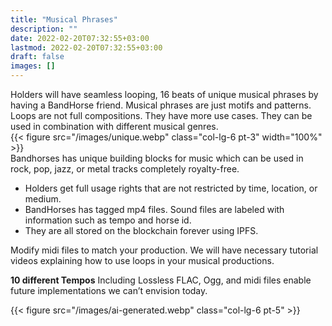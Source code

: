 ```yaml
---
title: "Musical Phrases"
description: ""
date: 2022-02-20T07:32:55+03:00
lastmod: 2022-02-20T07:32:55+03:00
draft: false
images: []
---
```

<div class="row my-5 py-5" >
<div class="col-lg-6">
Holders will have seamless looping, 16 beats of unique musical phrases by having a BandHorse friend.
Musical phrases are just motifs and patterns. Loops are not full compositions. They have more use cases. They can be used in combination with different musical genres.

</div>
{{< figure src="/images/unique.webp" class="col-lg-6 pt-3" width="100%"  >}}
</div>

<div class="row my-5 py-5" >
<div class="col-lg-6 ">
Bandhorses has unique building blocks for music which can be used in rock, pop, jazz, or metal tracks completely royalty-free.

* Holders get full usage rights that are not restricted by time, location, or medium.
* BandHorses has tagged mp4 files. Sound files are labeled with information such as tempo and horse id.
* They are all stored on the blockchain forever using IPFS.

Modify midi files to match your production. We will have necessary tutorial videos explaining how to use loops in your musical productions.

**10 different Tempos** Including Lossless FLAC, Ogg, and midi files enable future implementations we can’t envision today.
</div>
{{< figure src="/images/ai-generated.webp" class="col-lg-6 pt-5"  >}}
</div>
